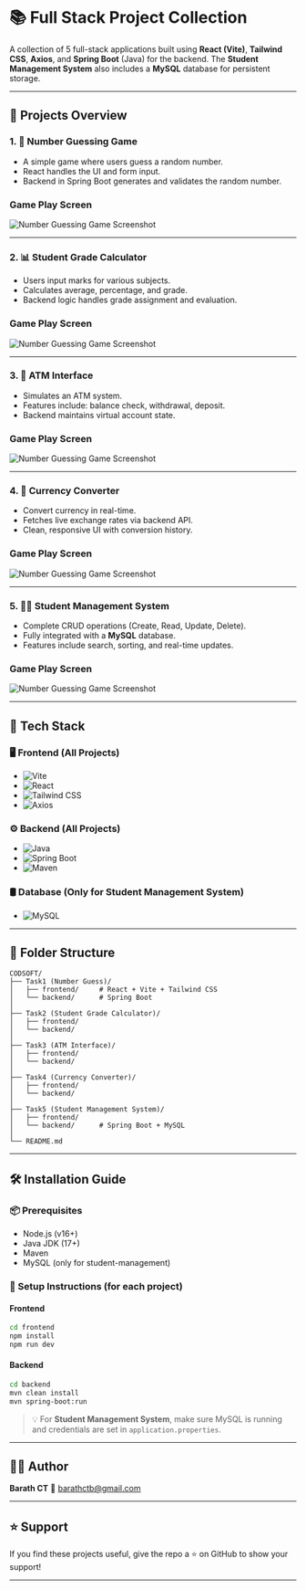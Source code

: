 # 📚 Full Stack Project Collection

A collection of 5 full-stack applications built using **React (Vite)**, **Tailwind CSS**, **Axios**, and **Spring Boot** (Java) for the backend. The **Student Management System** also includes a **MySQL** database for persistent storage.

---

## 🚀 Projects Overview

### 1. 🎯 Number Guessing Game

* A simple game where users guess a random number.
* React handles the UI and form input.
* Backend in Spring Boot generates and validates the random number.


### Game Play Screen
![Number Guessing Game Screenshot](screenshot/numguess1.png "Game Play Screenshot")

---


### 2. 📊 Student Grade Calculator

* Users input marks for various subjects.
* Calculates average, percentage, and grade.
* Backend logic handles grade assignment and evaluation.


### Game Play Screen
![Number Guessing Game Screenshot](screenshot/numguess1.png "Game Play Screenshot")

---


### 3. 🏧 ATM Interface

* Simulates an ATM system.
* Features include: balance check, withdrawal, deposit.
* Backend maintains virtual account state.


### Game Play Screen
![Number Guessing Game Screenshot](screenshot/numguess1.png "Game Play Screenshot")

---


### 4. 💱 Currency Converter

* Convert currency in real-time.
* Fetches live exchange rates via backend API.
* Clean, responsive UI with conversion history.


### Game Play Screen
![Number Guessing Game Screenshot](screenshot/numguess1.png "Game Play Screenshot")

---


### 5. 🧑‍🎓 Student Management System

* Complete CRUD operations (Create, Read, Update, Delete).
* Fully integrated with a **MySQL** database.
* Features include search, sorting, and real-time updates.


### Game Play Screen
![Number Guessing Game Screenshot](screenshot/numguess1.png "Game Play Screenshot")


---

## 🧰 Tech Stack

### 🖥️ Frontend (All Projects)

* ![Vite](https://img.shields.io/badge/Vite-646CFF?logo=vite\&logoColor=white)
* ![React](https://img.shields.io/badge/React-61DAFB?logo=react\&logoColor=black)
* ![Tailwind CSS](https://img.shields.io/badge/Tailwind_CSS-06B6D4?logo=tailwind-css\&logoColor=white)
* ![Axios](https://img.shields.io/badge/Axios-5A29E4?logo=axios\&logoColor=white)

### ⚙️ Backend (All Projects)

* ![Java](https://img.shields.io/badge/Java-ED8B00?logo=openjdk\&logoColor=white)
* ![Spring Boot](https://img.shields.io/badge/Spring_Boot-6DB33F?logo=spring-boot\&logoColor=white)
* ![Maven](https://img.shields.io/badge/Maven-C71A36?logo=apache-maven\&logoColor=white)

### 🛢️ Database (Only for Student Management System)

* ![MySQL](https://img.shields.io/badge/MySQL-4479A1?logo=mysql\&logoColor=white)

---

## 📁 Folder Structure

```
CODSOFT/
├── Task1 (Number Guess)/
│   ├── frontend/     # React + Vite + Tailwind CSS
│   └── backend/      # Spring Boot
│
├── Task2 (Student Grade Calculator)/
│   ├── frontend/
│   └── backend/
│
├── Task3 (ATM Interface)/
│   ├── frontend/
│   └── backend/
│
├── Task4 (Currency Converter)/
│   ├── frontend/
│   └── backend/
│
├── Task5 (Student Management System)/
│   ├── frontend/
│   └── backend/      # Spring Boot + MySQL
│
└── README.md
```

---

## 🛠️ Installation Guide

### 📦 Prerequisites

* Node.js (v16+)
* Java JDK (17+)
* Maven
* MySQL (only for student-management)

### 🔧 Setup Instructions (for each project)

#### Frontend

```bash
cd frontend
npm install
npm run dev
```

#### Backend

```bash
cd backend
mvn clean install
mvn spring-boot:run
```

> 💡 For **Student Management System**, make sure MySQL is running and credentials are set in `application.properties`.

---

## 👨‍💻 Author

**Barath CT**
📧 [barathctb@gmail.com](mailto:barathctb@gmail.com)

---

## ⭐ Support

If you find these projects useful, give the repo a ⭐ on GitHub to show your support!

---
